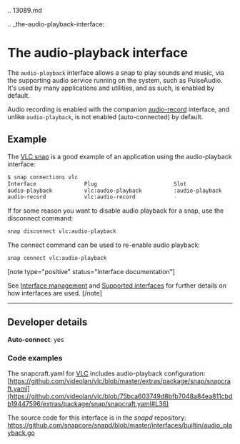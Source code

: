 .. 13089.md

.. _the-audio-playback-interface:

# The audio-playback interface

The `audio-playback` interface allows a snap to play sounds and music, via the supporting audio service running on the system, such as PulseAudio. It's used by many applications and utilities, and as such, is enabled by default.

Audio recording is enabled with the companion [audio-record](the-audio-record-interface.md) interface, and unlike `audio-playback`, is not enabled (auto-connected) by default.

<h2 id='the-audio-playback-interface-heading--example'>Example</h2>

The [VLC snap](https://snapcraft.io/vlc) is a good example of an application using the  audio-playback interface:


```bash
$ snap connections vlc
Interface               Plug                        Slot                     Notes
audio-playback          vlc:audio-playback          :audio-playback          -
audio-record            vlc:audio-record            -                        -
```

If for some reason you want to disable audio playback for a snap, use the disconnect command:

```bash
snap disconnect vlc:audio-playback
```

The connect command can be used to re-enable audio playback:

```bash
snap connect vlc:audio-playback
```

[note type="positive" status="Interface documentation"]

See [Interface management](interface-management.md) and [Supported interfaces](supported-interfaces.md) for further details on how interfaces are used.
[/note]

---

<h2 id='the-audio-playback-interface-heading--dev-details'>Developer details </h2>

**Auto-connect**: yes

<h3 id='the-audio-playback-interface-heading-code'>Code examples</h3>

The snapcraft.yaml for [VLC](https://github.com/videolan/vlc) includes audio-playback configuration:
[https://github.com/videolan/vlc/blob/master/extras/package/snap/snapcraft.yaml](https://github.com/videolan/vlc/blob/75bca603749d8bfb7048a84ea811cbdb19447596/extras/package/snap/snapcraft.yaml#L36)

The source code for this interface is in the *snapd* repository:
<https://github.com/snapcore/snapd/blob/master/interfaces/builtin/audio_playback.go>